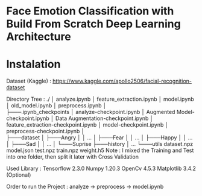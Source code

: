 # Face Emotion Classification with Build From Scratch Deep Learning Architecture

# Instalation
Dataset (Kaggle) : 
https://www.kaggle.com/apollo2506/facial-recognition-dataset

Directory Tree : 
./
│   analyze.ipynb
│   feature_extraction.ipynb
│   model.ipynb
│   old_model.ipynb
│   preprocess.ipynb
│   
├───.ipynb_checkpoints
│       analyze-checkpoint.ipynb
│       Augmented Model-checkpoint.ipynb
│       Data Augmentation-checkpoint.ipynb
│       feature_extraction-checkpoint.ipynb
│       model-checkpoint.ipynb
│       preprocess-checkpoint.ipynb
│       
├───dataset
│   ├───Angry
│   │      ...
│   ├───Fear
│   │      ...
│   ├───Happy
│   │      ...
│   ├───Sad
│   │      ... 
│   └───Suprise
├───history
│          ...
└───utils
        dataset.npz
        model.json
        test.npz
        train.npz
        weight.h5
Note : 
I mixed the Training and Test into one folder, then split it later with Cross Validation

Used Library : 
Tensorflow 2.3.0
Numpy      1.20.3
OpenCv     4.5.3
Matplotlib 3.4.2 (Optional)

Order to run the Project :
analyze -> preprocess -> model.ipynb
